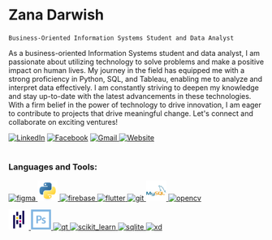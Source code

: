 <h1 align="left"> Zana Darwish</h1>


`Business-Oriented Information Systems Student and Data Analyst`

</h2>

As a business-oriented Information Systems student and data analyst, I am passionate about utilizing technology to solve problems and make a positive impact on human lives. My journey in the field has equipped me with a strong proficiency in Python, SQL, and Tableau, enabling me to analyze and interpret data effectively. I am constantly striving to deepen my knowledge and stay up-to-date with the latest advancements in these technologies. With a firm belief in the power of technology to drive innovation, I am eager to contribute to projects that drive meaningful change. Let's connect and collaborate on exciting ventures!


   


<p align="left">
      <a href="https://linkedin.com/in/zanadarwish">
         <img alt="LinkedIn" title="My LinkedIn" src="https://img.shields.io/badge/LinkedIn-0077B5?style=for-the-badge&logo=linkedin&logoColor=white"/></a> 
 
  <a href="https://www.facebook.com/profile.php?id=100008431247472">
         <img alt="Facebook" title="My Facebook" src="https://img.shields.io/badge/facebook-0077B5?color=236ad3&style=for-the-badge&logo=facebook&logoColor=white"/></a> 

 <a href="mailto:zanadarwish1@gmail.com">
  <img alt="Gmail" title="Email me" src="https://img.shields.io/badge/gmail-D14836?style=for-the-badge&logo=gmail&logoColor=white"/>
</a>
 
  
<a href="https://zana.webador.com/">
  <img alt="Website" title="Website" src="https://img.shields.io/badge/website-000000?style=for-the-badge&logo=About.me&logoColor=white"/>
</a>
</a>
        
   </p>




</a>

<h1 align="left"></h1>
 
</a>   

</p>

<h3 align="left">Languages and Tools:</h3>
<p align="left">
  <a href="https://www.figma.com/" target="_blank" rel="noreferrer">
    <img src="https://www.vectorlogo.zone/logos/figma/figma-icon.svg" alt="figma" width="40" height="40"/>
  </a>
  <a href="https://www.python.org" target="_blank" rel="noreferrer">
    <img src="https://raw.githubusercontent.com/devicons/devicon/master/icons/python/python-original.svg" alt="python" width="40" height="40"/>
  </a>
  <a href="https://firebase.google.com/" target="_blank" rel="noreferrer">
    <img src="https://www.vectorlogo.zone/logos/firebase/firebase-icon.svg" alt="firebase" width="40" height="40"/>
  </a>
  <a href="https://flutter.dev" target="_blank" rel="noreferrer">
    <img src="https://www.vectorlogo.zone/logos/flutterio/flutterio-icon.svg" alt="flutter" width="40" height="40"/>
  </a>
  <a href="https://git-scm.com/" target="_blank" rel="noreferrer">
    <img src="https://www.vectorlogo.zone/logos/git-scm/git-scm-icon.svg" alt="git" width="40" height="40"/>
  </a>
  <a href="https://www.mysql.com/" target="_blank" rel="noreferrer">
    <img src="https://raw.githubusercontent.com/devicons/devicon/master/icons/mysql/mysql-original-wordmark.svg" alt="mysql" width="40" height="40"/>
  </a>
  <a href="https://opencv.org/" target="_blank" rel="noreferrer">
    <img src="https://www.vectorlogo.zone/logos/opencv/opencv-icon.svg" alt="opencv" width="40" height="40"/>
  </a>
</p>
<p align="left">
  <a href="https://pandas.pydata.org/" target="_blank" rel="noreferrer">
    <img src="https://raw.githubusercontent.com/devicons/devicon/2ae2a900d2f041da66e950e4d48052658d850630/icons/pandas/pandas-original.svg" alt="pandas" width="40" height="40"/>
  </a>
  <a href="https://www.photoshop.com/en" target="_blank" rel="noreferrer">
    <img src="https://raw.githubusercontent.com/devicons/devicon/master/icons/photoshop/photoshop-line.svg" alt="photoshop" width="40" height="40"/>
  </a>
  <a href="https://www.qt.io/" target="_blank" rel="noreferrer">
    <img src="https://upload.wikimedia.org/wikipedia/commons/0/0b/Qt_logo_2016.svg" alt="qt" width="40" height="40"/>
  </a>
  <a href="https://scikit-learn.org/" target="_blank" rel="noreferrer">
    <img src="https://upload.wikimedia.org/wikipedia/commons/0/05/Scikit_learn_logo_small.svg" alt="scikit_learn" width="40" height="40"/>
  </a>
  <a href="https://www.sqlite.org/" target="_blank" rel="noreferrer">
    <img src="https://www.vectorlogo.zone/logos/sqlite/sqlite-icon.svg" alt="sqlite" width="40" height="40"/>
  </a>
  <a
href="https://www.adobe.com/products/xd.html" target="_blank" rel="noreferrer">
<img src="https://cdn.worldvectorlogo.com/logos/adobe-xd.svg" alt="xd" width="40" height="40"/>
</a>




</p>
